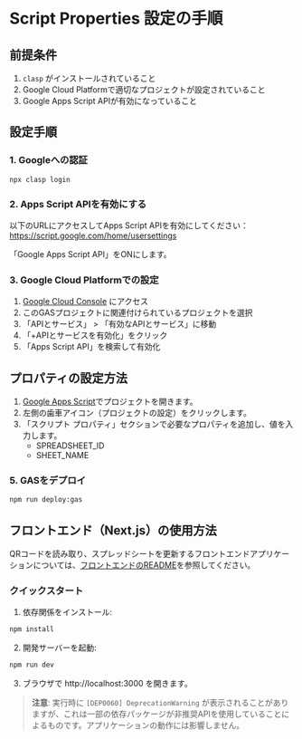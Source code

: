 # Script Properties 設定の手順

## 前提条件
1. `clasp` がインストールされていること
2. Google Cloud Platformで適切なプロジェクトが設定されていること
3. Google Apps Script APIが有効になっていること

## 設定手順

### 1. Googleへの認証
```
npx clasp login
```

### 2. Apps Script APIを有効にする
以下のURLにアクセスしてApps Script APIを有効にしてください：
https://script.google.com/home/usersettings

「Google Apps Script API」をONにします。

### 3. Google Cloud Platformでの設定
1. [Google Cloud Console](https://console.cloud.google.com/) にアクセス
2. このGASプロジェクトに関連付けられているプロジェクトを選択
3. 「APIとサービス」 > 「有効なAPIとサービス」に移動
4. 「+APIとサービスを有効化」をクリック
5. 「Apps Script API」を検索して有効化

## プロパティの設定方法

1. [Google Apps Script](https://script.google.com/)でプロジェクトを開きます。
2. 左側の歯車アイコン（プロジェクトの設定）をクリックします。
3. 「スクリプト プロパティ」セクションで必要なプロパティを追加し、値を入力します。
   - SPREADSHEET_ID
   - SHEET_NAME

### 5. GASをデプロイ
```bash
npm run deploy:gas
```

## フロントエンド（Next.js）の使用方法

QRコードを読み取り、スプレッドシートを更新するフロントエンドアプリケーションについては、[フロントエンドのREADME](./frontend/README.md)を参照してください。

### クイックスタート

1. 依存関係をインストール:
```bash
npm install
```

2. 開発サーバーを起動:
```bash
npm run dev
```

3. ブラウザで http://localhost:3000 を開きます。

> **注意**: 実行時に `[DEP0060] DeprecationWarning` が表示されることがありますが、これは一部の依存パッケージが非推奨APIを使用していることによるものです。アプリケーションの動作には影響しません。
